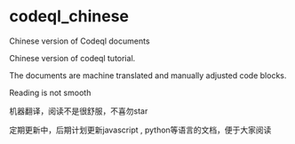 # codeql_chinese
Chinese version of Codeql documents

Chinese version of codeql tutorial.

The documents are machine translated and manually adjusted code blocks.

Reading is not smooth



机器翻译，阅读不是很舒服，不喜勿star

定期更新中，后期计划更新javascript , python等语言的文档，便于大家阅读

